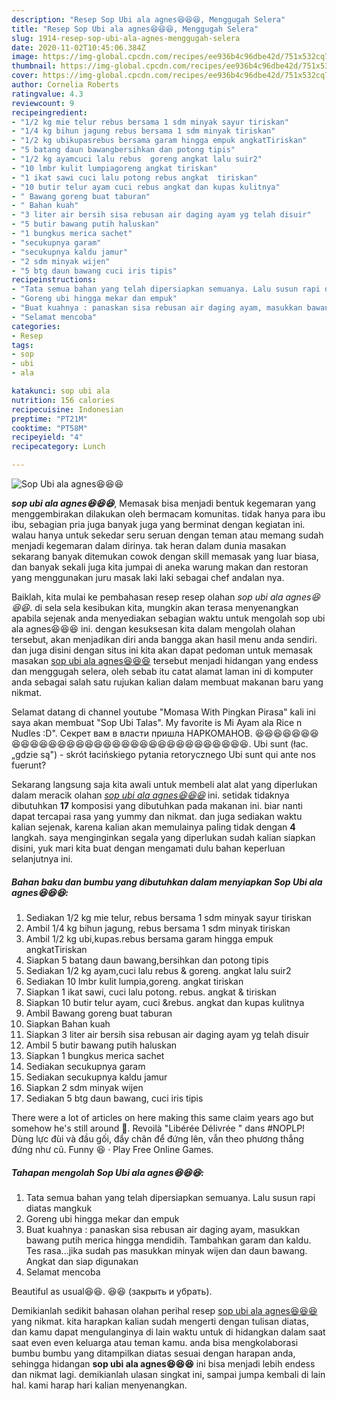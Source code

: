 ```yaml
---
description: "Resep Sop Ubi ala agnes😆😆😆, Menggugah Selera"
title: "Resep Sop Ubi ala agnes😆😆😆, Menggugah Selera"
slug: 1914-resep-sop-ubi-ala-agnes-menggugah-selera
date: 2020-11-02T10:45:06.384Z
image: https://img-global.cpcdn.com/recipes/ee936b4c96dbe42d/751x532cq70/sop-ubi-ala-agnes😆😆😆-foto-resep-utama.jpg
thumbnail: https://img-global.cpcdn.com/recipes/ee936b4c96dbe42d/751x532cq70/sop-ubi-ala-agnes😆😆😆-foto-resep-utama.jpg
cover: https://img-global.cpcdn.com/recipes/ee936b4c96dbe42d/751x532cq70/sop-ubi-ala-agnes😆😆😆-foto-resep-utama.jpg
author: Cornelia Roberts
ratingvalue: 4.3
reviewcount: 9
recipeingredient:
- "1/2 kg mie telur rebus bersama 1 sdm minyak sayur tiriskan"
- "1/4 kg bihun jagung rebus bersama 1 sdm minyak tiriskan"
- "1/2 kg ubikupasrebus bersama garam hingga empuk angkatTiriskan"
- "5 batang daun bawangbersihkan dan potong tipis"
- "1/2 kg ayamcuci lalu rebus  goreng angkat lalu suir2"
- "10 lmbr kulit lumpiagoreng angkat tiriskan"
- "1 ikat sawi cuci lalu potong rebus angkat  tiriskan"
- "10 butir telur ayam cuci rebus angkat dan kupas kulitnya"
- " Bawang goreng buat taburan"
- " Bahan kuah"
- "3 liter air bersih sisa rebusan air daging ayam yg telah disuir"
- "5 butir bawang putih haluskan"
- "1 bungkus merica sachet"
- "secukupnya garam"
- "secukupnya kaldu jamur"
- "2 sdm minyak wijen"
- "5 btg daun bawang cuci iris tipis"
recipeinstructions:
- "Tata semua bahan yang telah dipersiapkan semuanya. Lalu susun rapi diatas mangkuk"
- "Goreng ubi hingga mekar dan empuk"
- "Buat kuahnya : panaskan sisa rebusan air daging ayam, masukkan bawang putih merica hingga mendidih. Tambahkan garam dan kaldu. Tes rasa...jika sudah pas masukkan minyak wijen dan daun bawang. Angkat dan siap digunakan"
- "Selamat mencoba"
categories:
- Resep
tags:
- sop
- ubi
- ala

katakunci: sop ubi ala 
nutrition: 156 calories
recipecuisine: Indonesian
preptime: "PT21M"
cooktime: "PT58M"
recipeyield: "4"
recipecategory: Lunch

---
```



![Sop Ubi ala agnes😆😆😆](https://img-global.cpcdn.com/recipes/ee936b4c96dbe42d/751x532cq70/sop-ubi-ala-agnes😆😆😆-foto-resep-utama.jpg)

<b><i>sop ubi ala agnes😆😆😆</i></b>, Memasak bisa menjadi bentuk kegemaran yang menggembirakan dilakukan oleh bermacam komunitas. tidak hanya para ibu ibu, sebagian pria juga banyak juga yang berminat dengan kegiatan ini. walau hanya untuk sekedar seru seruan dengan teman atau memang sudah menjadi kegemaran dalam dirinya. tak heran dalam dunia masakan sekarang banyak ditemukan cowok dengan skill memasak yang luar biasa, dan banyak sekali juga kita jumpai di aneka warung makan dan restoran yang menggunakan juru masak laki laki sebagai chef andalan nya.

Baiklah, kita mulai ke pembahasan resep resep olahan <i>sop ubi ala agnes😆😆😆</i>. di sela sela kesibukan kita, mungkin akan terasa menyenangkan apabila sejenak anda menyediakan sebagian waktu untuk mengolah sop ubi ala agnes😆😆😆 ini. dengan kesuksesan kita dalam mengolah olahan tersebut, akan menjadikan diri anda bangga akan hasil menu anda sendiri. dan juga disini dengan situs ini kita akan dapat pedoman untuk memasak masakan <u>sop ubi ala agnes😆😆😆</u> tersebut menjadi hidangan yang endess dan menggugah selera, oleh sebab itu catat alamat laman ini di komputer anda sebagai salah satu rujukan kalian dalam membuat makanan baru yang nikmat.

Selamat datang di channel youtube &#34;Momasa With Pingkan Pirasa&#34; kali ini saya akan membuat &#34;Sop Ubi Talas&#34;. My favorite is Mi Ayam ala Rice n Nudles :D&#34;. Секрет вам в власти пришла НАРКОМАНОВ. 😆😆😆😆😆😆😆😆😆😆😆😆😆😆😆😆😆😆😆😆😆😆😆😆😆😆😆😆😆😆😆😆😆. Ubi sunt (łac. „gdzie są&#34;) - skrót łacińskiego pytania retorycznego Ubi sunt qui ante nos fuerunt?


Sekarang langsung saja kita awali untuk membeli alat alat yang diperlukan dalam meracik olahan <u><i>sop ubi ala agnes😆😆😆</i></u> ini. setidak tidaknya dibutuhkan <b>17</b> komposisi yang dibutuhkan pada makanan ini. biar nanti dapat tercapai rasa yang yummy dan nikmat. dan juga sediakan waktu kalian sejenak, karena kalian akan memulainya paling tidak dengan <b>4</b> langkah. saya menginginkan segala yang diperlukan sudah kalian siapkan disini, yuk mari kita buat dengan mengamati dulu bahan keperluan selanjutnya ini.

<!--inarticleads1-->

##### Bahan baku dan bumbu yang dibutuhkan dalam menyiapkan Sop Ubi ala agnes😆😆😆:

1. Sediakan 1/2 kg mie telur, rebus bersama 1 sdm minyak sayur tiriskan
1. Ambil 1/4 kg bihun jagung, rebus bersama 1 sdm minyak tiriskan
1. Ambil 1/2 kg ubi,kupas.rebus bersama garam hingga empuk angkatTiriskan
1. Siapkan 5 batang daun bawang,bersihkan dan potong tipis
1. Sediakan 1/2 kg ayam,cuci lalu rebus &amp; goreng. angkat lalu suir2
1. Sediakan 10 lmbr kulit lumpia,goreng. angkat tiriskan
1. Siapkan 1 ikat sawi, cuci lalu potong. rebus. angkat &amp; tiriskan
1. Siapkan 10 butir telur ayam, cuci &amp;rebus. angkat dan kupas kulitnya
1. Ambil  Bawang goreng buat taburan
1. Siapkan  Bahan kuah
1. Siapkan 3 liter air bersih sisa rebusan air daging ayam yg telah disuir
1. Ambil 5 butir bawang putih haluskan
1. Siapkan 1 bungkus merica sachet
1. Sediakan secukupnya garam
1. Sediakan secukupnya kaldu jamur
1. Siapkan 2 sdm minyak wijen
1. Sediakan 5 btg daun bawang, cuci iris tipis


There were a lot of articles on here making this same claim years ago but somehow he&#39;s still around 🤔. Revoilà &#34;Libérée Délivrée &#34; dans #NOPLP! Dùng lực đùi và đầu gối, đẩy chân để đứng lên, vẫn theo phương thẳng đứng như cũ. Funny 😆 · Play Free Online Games. 

<!--inarticleads2-->

##### Tahapan mengolah Sop Ubi ala agnes😆😆😆:

1. Tata semua bahan yang telah dipersiapkan semuanya. Lalu susun rapi diatas mangkuk
1. Goreng ubi hingga mekar dan empuk
1. Buat kuahnya : panaskan sisa rebusan air daging ayam, masukkan bawang putih merica hingga mendidih. Tambahkan garam dan kaldu. Tes rasa...jika sudah pas masukkan minyak wijen dan daun bawang. Angkat dan siap digunakan
1. Selamat mencoba


Beautiful as usual😆😆. 😆😆 (закрыть и убрать). 

Demikianlah sedikit bahasan olahan perihal resep <u>sop ubi ala agnes😆😆😆</u> yang nikmat. kita harapkan kalian sudah mengerti dengan tulisan diatas, dan kamu dapat mengulanginya di lain waktu untuk di hidangkan dalam saat saat even even keluarga atau teman kamu. anda bisa mengkolaborasi bumbu bumbu yang ditampilkan diatas sesuai dengan harapan anda, sehingga hidangan <b>sop ubi ala agnes😆😆😆</b> ini bisa menjadi lebih endess dan nikmat lagi. demikianlah ulasan singkat ini, sampai jumpa kembali di lain hal. kami harap hari kalian menyenangkan.
